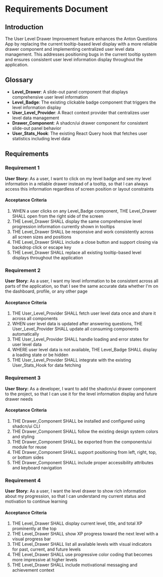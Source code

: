 # Requirements Document

## Introduction

The User Level Drawer Improvement feature enhances the Anton Questions App by replacing the current tooltip-based level display with a more reliable drawer component and implementing centralized user level data management. This addresses positioning bugs in the current tooltip system and ensures consistent user level information display throughout the application.

## Glossary

- **Level_Drawer**: A slide-out panel component that displays comprehensive user level information
- **Level_Badge**: The existing clickable badge component that triggers the level information display
- **User_Level_Provider**: A React context provider that centralizes user level data management
- **Drawer_Component**: A shadcn/ui drawer component for consistent slide-out panel behavior
- **User_Stats_Hook**: The existing React Query hook that fetches user statistics including level data

## Requirements

### Requirement 1

**User Story:** As a user, I want to click on my level badge and see my level information in a reliable drawer instead of a tooltip, so that I can always access this information regardless of screen position or layout constraints

#### Acceptance Criteria

1. WHEN a user clicks on any Level_Badge component, THE Level_Drawer SHALL open from the right side of the screen
2. THE Level_Drawer SHALL display the same comprehensive level progression information currently shown in tooltips
3. THE Level_Drawer SHALL be responsive and work consistently across all screen sizes and positions
4. THE Level_Drawer SHALL include a close button and support closing via backdrop click or escape key
5. THE Level_Drawer SHALL replace all existing tooltip-based level displays throughout the application

### Requirement 2

**User Story:** As a user, I want my level information to be consistent across all parts of the application, so that I see the same accurate data whether I'm on the dashboard, profile, or any other page

#### Acceptance Criteria

1. THE User_Level_Provider SHALL fetch user level data once and share it across all components
2. WHEN user level data is updated after answering questions, THE User_Level_Provider SHALL update all consuming components automatically
3. THE User_Level_Provider SHALL handle loading and error states for user level data
4. WHERE user level data is not available, THE Level_Badge SHALL display a loading state or be hidden
5. THE User_Level_Provider SHALL integrate with the existing User_Stats_Hook for data fetching

### Requirement 3

**User Story:** As a developer, I want to add the shadcn/ui drawer component to the project, so that I can use it for the level information display and future drawer needs

#### Acceptance Criteria

1. THE Drawer_Component SHALL be installed and configured using shadcn/ui CLI
2. THE Drawer_Component SHALL follow the existing design system colors and styling
3. THE Drawer_Component SHALL be exported from the components/ui module for reuse
4. THE Drawer_Component SHALL support positioning from left, right, top, or bottom sides
5. THE Drawer_Component SHALL include proper accessibility attributes and keyboard navigation

### Requirement 4

**User Story:** As a user, I want the level drawer to show rich information about my progression, so that I can understand my current status and motivation to continue learning

#### Acceptance Criteria

1. THE Level_Drawer SHALL display current level, title, and total XP prominently at the top
2. THE Level_Drawer SHALL show XP progress toward the next level with a visual progress bar
3. THE Level_Drawer SHALL list all available levels with visual indicators for past, current, and future levels
4. THE Level_Drawer SHALL use progressive color coding that becomes more impressive at higher levels
5. THE Level_Drawer SHALL include motivational messaging and achievement context